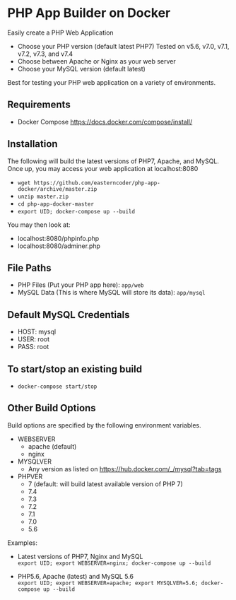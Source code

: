 # PHP App Builder on Docker

Easily create a PHP Web Application

- Choose your PHP version (default latest PHP7) Tested on v5.6, v7.0, v7.1, v7.2, v7.3, and v7.4
- Choose between Apache or Nginx as your web server
- Choose your MySQL version (default latest)

Best for testing your PHP web application on a variety of environments.

## Requirements

- Docker Compose https://docs.docker.com/compose/install/

## Installation

The following will build the latest versions of PHP7, Apache, and MySQL. Once up, you may access your web application at localhost:8080

- `wget https://github.com/easterncoder/php-app-docker/archive/master.zip`
- `unzip master.zip`
- `cd php-app-docker-master`
- `export UID; docker-compose up --build`

You may then look at:

- localhost:8080/phpinfo.php
- localhost:8080/adminer.php

## File Paths

- PHP Files (Put your PHP app here): `app/web`
- MySQL Data (This is where MySQL will store its data): `app/mysql`

## Default MySQL Credentials

- HOST: mysql
- USER: root
- PASS: root

## To start/stop an existing build

- `docker-compose start/stop`

## Other Build Options

Build options are specified by the following environment variables.

- WEBSERVER
  - apache (default)
  - nginx
- MYSQLVER
  - Any version as listed on https://hub.docker.com/_/mysql?tab=tags
- PHPVER
  - 7 (default: will build latest available version of PHP 7)
  - 7.4
  - 7.3
  - 7.2
  - 7.1
  - 7.0
  - 5.6

Examples:

- Latest versions of PHP7, Nginx and MySQL\
  `export UID; export WEBSERVER=nginx; docker-compose up --build`

- PHP5.6, Apache (latest) and MySQL 5.6\
  `export UID; export WEBSERVER=apache; export MYSQLVER=5.6; docker-compose up --build`


